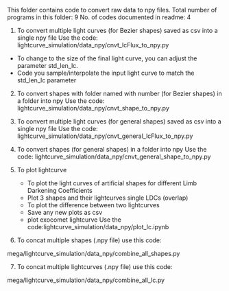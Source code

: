 This folder contains code to convert raw data to npy files.
Total number of programs in this folder: 9
No. of codes documented in readme: 4

1. To convert multiple light curves (for Bezier shapes) saved as csv into a single npy file
Use the code: lightcurve_simulation/data_npy/cnvt_lcFlux_to_npy.py
- To change to the size of the final light curve, you can adjust the parameter std_len_lc.
- Code you sample/interpolate the input light curve to match the std_len_lc parameter

2. To convert shapes with folder named with number (for Bezier shapes) in a folder into npy
Use the code: lightcurve_simulation/data_npy/cnvt_shape_to_npy.py

3. To convert multiple light curves (for general shapes) saved as csv into a single npy file
Use the code: lightcurve_simulation/data_npy/cnvt_general_lcFlux_to_npy.py

4. To convert shapes (for general shapes) in a folder into npy
Use the code: lightcurve_simulation/data_npy/cnvt_general_shape_to_npy.py

5. To plot lightcurve
    - To plot the light curves of artificial shapes for different Limb Darkening Coefficients
    - Plot 3 shapes and their lightcurves single LDCs (overlap)
    - To plot the difference between two lightcurves
    - Save any new plots as csv
    - plot exocomet lightcurve
Use the code:lightcurve_simulation/data_npy/plot_lc.ipynb

6. To concat multiple shapes (.npy file) use this code:

mega/lightcurve_simulation/data_npy/combine_all_shapes.py

7. To concat multiple lightcurves (.npy file) use this code:

mega/lightcurve_simulation/data_npy/combine_all_lc.py